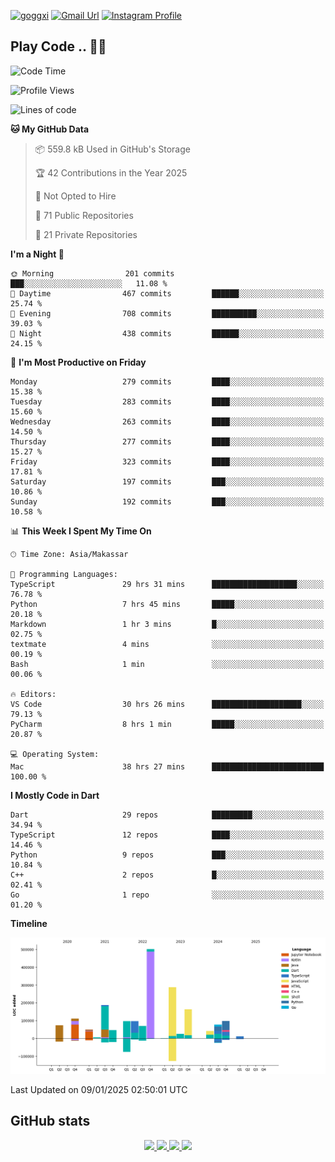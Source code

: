 [![goggxi](https://img.shields.io/badge/Portofolio-Goggxi-orange)](https://goggxi.github.io)
[![Gmail Url](https://img.shields.io/twitter/url?label=Goggxi@gmail.com&logo=gmail&style=social&url=http%3A%2F%2Fmailto%3Acontact.Goggxi@gmail.com)](mailto:Goggxi@gmail.com) [![Instagram Profile](https://img.shields.io/twitter/url?label=moh_rifkan&logo=instagram&style=social&url=https://www.instagram.com/moh_rifkan/)](https://www.instagram.com/moh_rifkan/)

## Play Code .. 💬🚀

<!-- [![Moh Rifkan GitHub stats](https://github-readme-stats.vercel.app/api?username=goggxi&count_private=true&show_icons=true&theme=dracula&custom_title=Goggxi%20Statistic%20🚀)](https://github.com/goggxi/goggxi)

[![Top Langs](https://github-readme-stats.vercel.app/api/top-langs/?username=goggxi&langs_count=8&layout=compact&show_icons=true&theme=dracula)](https://github.com/goggxi/goggxi) -->

<!--START_SECTION:waka-->
![Code Time](http://img.shields.io/badge/Code%20Time-3%2C907%20hrs%2021%20mins-blue)

![Profile Views](http://img.shields.io/badge/Profile%20Views-2-blue)

![Lines of code](https://img.shields.io/badge/From%20Hello%20World%20I%27ve%20Written-1.9%20million%20lines%20of%20code-blue)

**🐱 My GitHub Data** 

> 📦 559.8 kB Used in GitHub's Storage 
 > 
> 🏆 42 Contributions in the Year 2025
 > 
> 🚫 Not Opted to Hire
 > 
> 📜 71 Public Repositories 
 > 
> 🔑 21 Private Repositories 
 > 
**I'm a Night 🦉** 

```text
🌞 Morning                201 commits         ███░░░░░░░░░░░░░░░░░░░░░░   11.08 % 
🌆 Daytime                467 commits         ██████░░░░░░░░░░░░░░░░░░░   25.74 % 
🌃 Evening                708 commits         ██████████░░░░░░░░░░░░░░░   39.03 % 
🌙 Night                  438 commits         ██████░░░░░░░░░░░░░░░░░░░   24.15 % 
```
📅 **I'm Most Productive on Friday** 

```text
Monday                   279 commits         ████░░░░░░░░░░░░░░░░░░░░░   15.38 % 
Tuesday                  283 commits         ████░░░░░░░░░░░░░░░░░░░░░   15.60 % 
Wednesday                263 commits         ████░░░░░░░░░░░░░░░░░░░░░   14.50 % 
Thursday                 277 commits         ████░░░░░░░░░░░░░░░░░░░░░   15.27 % 
Friday                   323 commits         ████░░░░░░░░░░░░░░░░░░░░░   17.81 % 
Saturday                 197 commits         ███░░░░░░░░░░░░░░░░░░░░░░   10.86 % 
Sunday                   192 commits         ███░░░░░░░░░░░░░░░░░░░░░░   10.58 % 
```


📊 **This Week I Spent My Time On** 

```text
🕑︎ Time Zone: Asia/Makassar

💬 Programming Languages: 
TypeScript               29 hrs 31 mins      ███████████████████░░░░░░   76.78 % 
Python                   7 hrs 45 mins       █████░░░░░░░░░░░░░░░░░░░░   20.18 % 
Markdown                 1 hr 3 mins         █░░░░░░░░░░░░░░░░░░░░░░░░   02.75 % 
textmate                 4 mins              ░░░░░░░░░░░░░░░░░░░░░░░░░   00.19 % 
Bash                     1 min               ░░░░░░░░░░░░░░░░░░░░░░░░░   00.06 % 

🔥 Editors: 
VS Code                  30 hrs 26 mins      ████████████████████░░░░░   79.13 % 
PyCharm                  8 hrs 1 min         █████░░░░░░░░░░░░░░░░░░░░   20.87 % 

💻 Operating System: 
Mac                      38 hrs 27 mins      █████████████████████████   100.00 % 
```

**I Mostly Code in Dart** 

```text
Dart                     29 repos            █████████░░░░░░░░░░░░░░░░   34.94 % 
TypeScript               12 repos            ████░░░░░░░░░░░░░░░░░░░░░   14.46 % 
Python                   9 repos             ███░░░░░░░░░░░░░░░░░░░░░░   10.84 % 
C++                      2 repos             █░░░░░░░░░░░░░░░░░░░░░░░░   02.41 % 
Go                       1 repo              ░░░░░░░░░░░░░░░░░░░░░░░░░   01.20 % 
```



**Timeline**

![Lines of Code chart](https://raw.githubusercontent.com/Goggxi/Goggxi/main/assets/bar_graph.png)


 Last Updated on 09/01/2025 02:50:01 UTC
<!--END_SECTION:waka-->

## GitHub stats

<p align="center">
  <a href="https://github.com/goggxi">
    <img src="http://github-profile-summary-cards.vercel.app/api/cards/profile-details?username=goggxi&theme=transparent" />
  </a>
  <a href="https://github.com/goggxi">
    <img src="https://github-readme-streak-stats.herokuapp.com/?user=goggxi&hide_border=true&card_width=338&theme=transparent" />
  </a>
  <a href="https://github.com/goggxi">
    <img src="http://github-profile-summary-cards.vercel.app/api/cards/stats?username=goggxi&theme=transparent" />
  </a>
  <a href="https://github.com/goggxi">
    <img src="https://github-readme-stats.vercel.app/api/top-langs/?username=goggxi&langs_count=10&exclude_repo=&hide=c,makefile,html,css,sass,nix,nunjucks,tsql,dockerfile,shell&card_width=699&hide_border=true&theme=transparent" />
  </a>
  <!-- <br/>
  <a href="https://github.com/goggxi">
    <img src="https://komarev.com/ghpvc/?username=goggxi&color=blue&style=flat" />
  </a> -->
</p>
